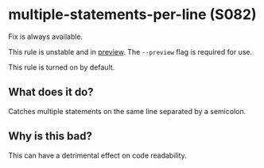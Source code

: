 # multiple-statements-per-line (S082)
Fix is always available.

This rule is unstable and in [preview](../preview.md). The `--preview` flag is required for use.

This rule is turned on by default.

## What does it do?
Catches multiple statements on the same line separated by a semicolon.

## Why is this bad?
This can have a detrimental effect on code readability.